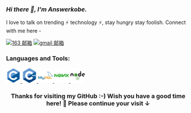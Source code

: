 <link rel="stylesheet" type="text/css" href="./beautiful.css">

### _Hi there 👋, I'm Answerkobe._

I love to talk on trending ⚡ technology ⚡, stay hungry stay foolish. Connect with me here -

[![163 邮箱](https://img.shields.io/badge/-163%20Mail-FC1F1F?style=plastic&link=mailto:find_answerirving@163.com)](mailto:find_answerirving@163.com)
[![gmail 邮箱](https://img.shields.io/badge/Gmail-D14836?logo=gmail&logoColor=white)](mailto:kobedeity@gmail.com)

<!--

<img width="500px"  alt="GitHub Stats" src="https://github-readme-stats.vercel.app/api?username=answerkobe&count_private=true&show_icons=true"/>


![GitHub账户信息统计](https://github-stats.ubrong.com/api?username=answerkobe&show_icons=true&theme=tokyonight)![GitHub账户最常用语言](https://github-stats.ubrong.com/api/top-langs/?username=answerkobe&layout=compact&theme=tokyonight)

![tip](https://badgen.net/badge/C++/11/orange?icon=C++) ![tip](https://badgen.net/badge/python/3.1.6/green?icon=packagephobia) ![tip](https://badgen.net/badge/linux/系统编程/cyan?icon=packagephobia) ![tip](https://badgen.net/badge/linux/网络编程/yellow?icon=packagephobia) ![tip](https://badgen.net/badge/QT/5&6/purple?icon=packagephobia) ![tip](https://badgen.net/badge/mysql/8.0/red?icon=packagephobia) ![tip](https://badgen.net/badge/vue/3/pink?icon=packagephobia)

-->


<h3 align="left">Languages and Tools:</h3>
<p align="left">
<a href="https://www.cprogramming.com/" target="_blank"> <img src="https://raw.githubusercontent.com/devicons/devicon/master/icons/c/c-original.svg" alt="c" width="40" height="40"/> </a> 
<a href="https://www.w3schools.com/cpp/" target="_blank"> <img src="https://raw.githubusercontent.com/devicons/devicon/master/icons/cplusplus/cplusplus-original.svg" alt="cplusplus" width="40" height="40"/> </a> 
<a href="https://www.mysql.com/" target="_blank"> <img src="https://raw.githubusercontent.com/devicons/devicon/master/icons/mysql/mysql-original-wordmark.svg" alt="mysql" width="40" height="40"/> </a> 
<a href="https://www.nginx.com" target="_blank"> <img src="https://raw.githubusercontent.com/devicons/devicon/master/icons/nginx/nginx-original.svg" alt="nginx" width="40" height="40"/> </a> 
<a href="https://nodejs.org" target="_blank"> <img src="https://raw.githubusercontent.com/devicons/devicon/master/icons/nodejs/nodejs-original-wordmark.svg" alt="nodejs" width="40" height="40"/> </a>



<h3 align="center">Thanks for visiting my GitHub :-) Wish you have a good time here! 🎉 Please continue your visit ↓</h3>





